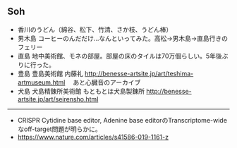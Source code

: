 ## Soh
- 香川のうどん（綿谷、松下、竹清、さか枝、うどん棒）
- 男木島 コーヒーのんだだけ...なんといってみた。高松->男木島->直島行きのフェリー
- 直島 地中美術館、モネの部屋。部屋の床のタイルは70万個らしい。5年後ぶりに行った。
- 豊島 豊島美術館 内藤礼  http://benesse-artsite.jp/art/teshima-artmuseum.html 　あと心臓音のアーカイブ
- 犬島 犬島精錬所美術館 もともとは犬島製錬所 http://benesse-artsite.jp/art/seirensho.html

-----

- CRISPR Cytidine base editor, Adenine base editorのTranscriptome-wideなoff-target問題が明らかに。
- https://www.nature.com/articles/s41586-019-1161-z
